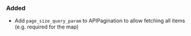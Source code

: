 ### Added
- Add `page_size_query_param` to APIPagination to allow fetching all items (e.g.
  required for the map)
